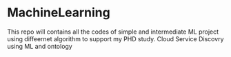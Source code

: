 # MachineLearning

This repo will contains all the codes of simple and intermediate ML project using diffeernet algorithm to support my PHD study. 
Cloud Service Discovry using ML and ontology
